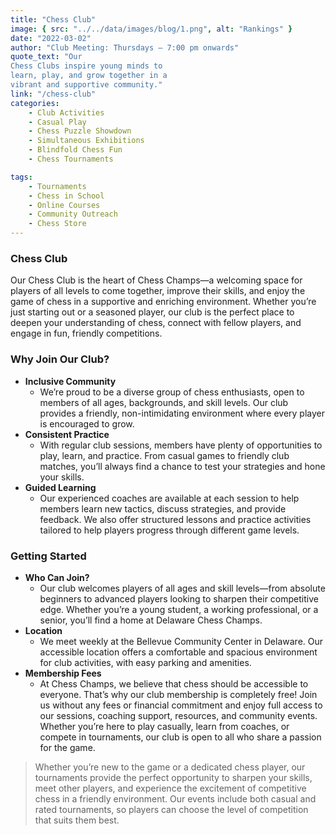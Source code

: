```yaml
---
title: "Chess Club"
image: { src: "../../data/images/blog/1.png", alt: "Rankings" }
date: "2022-03-02"
author: "Club Meeting: Thursdays – 7:00 pm onwards"
quote_text: "Our
Chess Clubs inspire young minds to
learn, play, and grow together in a
vibrant and supportive community."
link: "/chess-club" 
categories:
    - Club Activities
    - Casual Play
    - Chess Puzzle Showdown
    - Simultaneous Exhibitions
    - Blindfold Chess Fun
    - Chess Tournaments

tags:
    - Tournaments
    - Chess in School
    - Online Courses
    - Community Outreach
    - Chess Store
---
```

### Chess Club

Our Chess Club is the heart of Chess Champs—a welcoming space for players of all levels to come together, improve their skills, and enjoy the game of chess in a supportive and enriching environment. Whether you’re just starting out or a seasoned player, our club is the perfect place to deepen your understanding of chess, connect with fellow players, and engage in fun, friendly competitions.

<h3>Why Join Our Club?</h3>

<ul>
  <li><strong>Inclusive Community</strong>
    <ul>
      <li>We’re proud to be a diverse group of chess enthusiasts, open to members of all ages, backgrounds, and skill levels. Our club provides a friendly, non-intimidating environment where every player is encouraged to grow.</li>
    </ul>
  </li>
  
  <li><strong>Consistent Practice</strong>
    <ul>
      <li>With regular club sessions, members have plenty of opportunities to play, learn, and practice. From casual games to friendly club matches, you’ll always find a chance to test your strategies and hone your skills.</li>
    </ul>
  </li>
  
  <li><strong>Guided Learning</strong>
    <ul>
      <li>Our experienced coaches are available at each session to help members learn new tactics, discuss strategies, and provide feedback. We also offer structured lessons and practice activities tailored to help players progress through different game levels.</li>
    </ul>
  </li>
</ul>

<h3>Getting Started</h3>

<ul>
  <li><strong>Who Can Join?</strong>
    <ul>
      <li>Our club welcomes players of all ages and skill levels—from absolute beginners to advanced players looking to sharpen their competitive edge. Whether you’re a young student, a working professional, or a senior, you’ll find a home at Delaware Chess Champs.</li>
    </ul>
  </li>
  
  <li><strong>Location</strong>
    <ul>
      <li>We meet weekly at the Bellevue Community Center in Delaware. Our accessible location offers a comfortable and spacious environment for club activities, with easy parking and amenities.</li>
    </ul>
  </li>
  
  <li><strong>Membership Fees</strong>
    <ul>
      <li>At Chess Champs, we believe that chess should be accessible to everyone. That’s why our club membership is completely free! Join us without any fees or financial commitment and enjoy full access to our sessions, coaching support, resources, and community events. Whether you’re here to play casually, learn from coaches, or compete in tournaments, our club is open to all who share a passion for the game.</li>
    </ul>
  </li>
</ul>

> Whether you’re new to the game or a dedicated chess player, our tournaments provide the perfect opportunity to sharpen your skills, meet other players, and experience the excitement of competitive chess in a friendly environment. Our events include both casual and rated tournaments, so players can choose the level of competition that suits them best.


